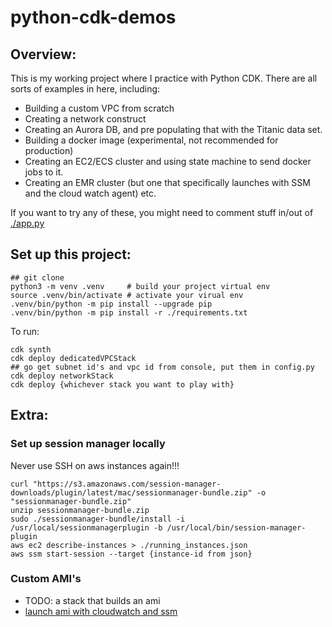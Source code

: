 # python-cdk-demos
## Overview:
This is my working project where I practice with Python CDK. There are all sorts of examples in here, including:
* Building a custom VPC from scratch
* Creating a network construct 
* Creating an Aurora DB, and pre populating that with the Titanic data set.
* Building a docker image (experimental, not recommended for production)
* Creating an EC2/ECS cluster and using state machine to send docker jobs to it.
* Creating an EMR cluster (but one that specifically launches with SSM and the cloud watch agent) 
etc.

If you want to try any of these, you might need to comment stuff in/out of [./app.py](./app.py)

## Set up this project:
```
## git clone
python3 -m venv .venv     # build your project virtual env 
source .venv/bin/activate # activate your virual env
.venv/bin/python -m pip install --upgrade pip 
.venv/bin/python -m pip install -r ./requirements.txt
```

To run:
```
cdk synth
cdk deploy dedicatedVPCStack
## go get subnet id's and vpc id from console, put them in config.py
cdk deploy networkStack
cdk deploy {whichever stack you want to play with}
```


## Extra: 
### Set up session manager locally
Never use SSH on aws instances again!!! 

```
curl "https://s3.amazonaws.com/session-manager-downloads/plugin/latest/mac/sessionmanager-bundle.zip" -o "sessionmanager-bundle.zip" 
unzip sessionmanager-bundle.zip
sudo ./sessionmanager-bundle/install -i /usr/local/sessionmanagerplugin -b /usr/local/bin/session-manager-plugin
aws ec2 describe-instances > ./running_instances.json
aws ssm start-session --target {instance-id from json}
```

### Custom AMI's
* TODO: a stack that builds an ami
* [launch ami with cloudwatch and ssm](./doc/amis_with_ssm_and_cloudwatch.md)